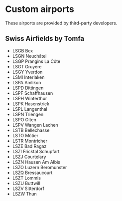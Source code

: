 # Custom airports

These airports are provided by third-party developers.

## Swiss Airfields by Tomfa

- LSGB Bex
- LSGN Neuchâtel
- LSGP Prangins La Côte
- LSGT Gruyère
- LSGY Yverdon
- LSMI Interlaken
- LSPA Amlikon
- LSPD Dittingen
- LSPF Schaffhausen
- LSPH Winterthur
- LSPK Hasenstrick
- LSPL Langenthal
- LSPN Triengen
- LSPO Olten
- LSPV Wangen Lachen
- LSTB Bellechasse
- LSTO Môtier
- LSTR Montricher
- LSZE Bad Ragaz
- LSZI Fricktal Schupfart
- LSZJ Courtelary
- LSZN Hausen Am Albis
- LSZO Luzern Beromunster
- LSZQ Bressaucourt
- LSZT Lommis
- LSZU Buttwill
- LSZV Sitterdorf
- LSZW Thun
